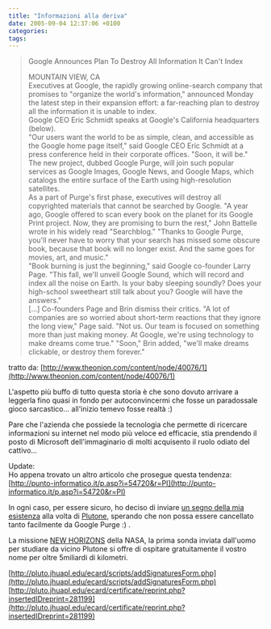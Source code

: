 ```yaml
---
title: "Informazioni alla deriva"
date: 2005-09-04 12:37:06 +0100
categories: 
tags: 
---
```


> Google Announces Plan To Destroy All Information It Can't Index 
>
> MOUNTAIN VIEW, CA  
> Executives at Google, the rapidly growing online-search company that promises to "organize the world's information," announced Monday the latest step in their expansion effort: a far-reaching plan to destroy all the information it is unable to index.  
> Google CEO Eric Schmidt speaks at Google's California headquarters (below).  
> "Our users want the world to be as simple, clean, and accessible as the Google home page itself," said Google CEO Eric Schmidt at a press conference held in their corporate offices. "Soon, it will be."  
> The new project, dubbed Google Purge, will join such popular services as Google Images, Google News, and Google Maps, which catalogs the entire surface of the Earth using high-resolution satellites.  
> As a part of Purge's first phase, executives will destroy all copyrighted materials that cannot be searched by Google. "A year ago, Google offered to scan every book on the planet for its Google Print project. Now, they are promising to burn the rest," John Battelle wrote in his widely read "Searchblog." "Thanks to Google Purge, you'll never have to worry that your search has missed some obscure book, because that book will no longer exist. And the same goes for movies, art, and music."  
> "Book burning is just the beginning," said Google co-founder Larry Page. "This fall, we'll unveil Google Sound, which will record and index all the noise on Earth. Is your baby sleeping soundly? Does your high-school sweetheart still talk about you? Google will have the answers."  
> [...] 
> Co-founders Page and Brin dismiss their critics. 
> "A lot of companies are so worried about short-term reactions that they ignore the long view," Page said. "Not us. Our team is focused on something more than just making money. At Google, we're using technology to make dreams come true." "Soon," Brin added, "we'll make dreams clickable, or destroy them forever."


tratto da: [http://www.theonion.com/content/node/40076/1](http://www.theonion.com/content/node/40076/1)

L'aspetto più buffo di tutto questa storia è che sono dovuto arrivare a leggerla fino quasi in fondo per autoconvincermi che fosse un paradossale gioco sarcastico... all'inizio temevo fosse realtà :)

Pare che l'azienda che possiede la tecnologia che permette di ricercare informazioni su internet nel modo più veloce ed efficacie, stia prendendo il posto di Microsoft dell'immaginario di molti acquisento il ruolo odiato del cattivo... 

Update:  
Ho appena trovato un altro articolo che prosegue questa tendenza: [http://punto-informatico.it/p.asp?i=54720&r=PI](http://punto-informatico.it/p.asp?i=54720&r=PI) 

In ogni caso, per essere sicuro, ho deciso di inviare [un segno della mia esistenza](http://pluto.jhuapl.edu/ecard/certificate/reprint.php?insertedIDreprint=281199) alla volta di [Plutone](http://en.wikipedia.org/wiki/Pluto), sperando che non possa essere cancellato tanto facilmente da Google Purge :) . 

La missione [NEW HORIZONS](http://pluto.jhuapl.edu/) della NASA, la prima sonda inviata dall'uomo per studiare da vicino Plutone si offre di ospitare gratuitamente il vostro nome per oltre 5miliardi di kilometri.

[http://pluto.jhuapl.edu/ecard/scripts/addSignaturesForm.php](http://pluto.jhuapl.edu/ecard/scripts/addSignaturesForm.php)  
[http://pluto.jhuapl.edu/ecard/certificate/reprint.php?insertedIDreprint=281199](http://pluto.jhuapl.edu/ecard/certificate/reprint.php?insertedIDreprint=281199)
